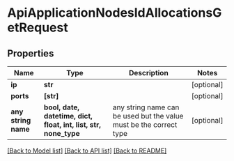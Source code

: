 # ApiApplicationNodesIdAllocationsGetRequest


## Properties
Name | Type | Description | Notes
------------ | ------------- | ------------- | -------------
**ip** | **str** |  | [optional] 
**ports** | **[str]** |  | [optional] 
**any string name** | **bool, date, datetime, dict, float, int, list, str, none_type** | any string name can be used but the value must be the correct type | [optional]

[[Back to Model list]](../README.md#documentation-for-models) [[Back to API list]](../README.md#documentation-for-api-endpoints) [[Back to README]](../README.md)


